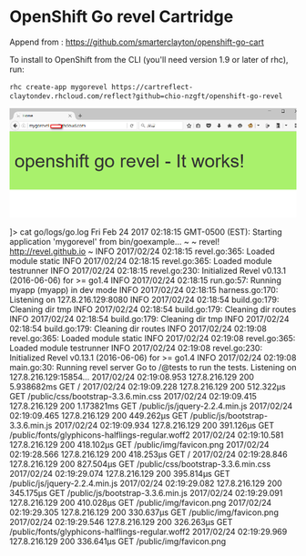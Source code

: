 OpenShift Go revel Cartridge
=============================

Append from : https://github.com/smarterclayton/openshift-go-cart

To install to OpenShift from the CLI (you'll need version 1.9 or later of rhc), run:

    rhc create-app mygorevel https://cartreflect-claytondev.rhcloud.com/reflect?github=chio-nzgft/openshift-go-revel

![alt tag](https://github.com/chio-nzgft/openshift-go-revel/raw/master/show.png)


]\> cat go/logs/go.log
Fri Feb 24 2017 02:18:15 GMT-0500 (EST): Starting application 'mygorevel' from bin/goexample...
~
~ revel! http://revel.github.io
~
INFO  2017/02/24 02:18:15 revel.go:365: Loaded module static
INFO  2017/02/24 02:18:15 revel.go:365: Loaded module testrunner
INFO  2017/02/24 02:18:15 revel.go:230: Initialized Revel v0.13.1 (2016-06-06) for >= go1.4
INFO  2017/02/24 02:18:15 run.go:57: Running myapp (myapp) in dev mode
INFO  2017/02/24 02:18:15 harness.go:170: Listening on 127.8.216.129:8080
INFO  2017/02/24 02:18:54 build.go:179: Cleaning dir tmp
INFO  2017/02/24 02:18:54 build.go:179: Cleaning dir routes
INFO  2017/02/24 02:18:54 build.go:179: Cleaning dir tmp
INFO  2017/02/24 02:18:54 build.go:179: Cleaning dir routes
INFO  2017/02/24 02:19:08 revel.go:365: Loaded module static
INFO  2017/02/24 02:19:08 revel.go:365: Loaded module testrunner
INFO  2017/02/24 02:19:08 revel.go:230: Initialized Revel v0.13.1 (2016-06-06) for >= go1.4
INFO  2017/02/24 02:19:08 main.go:30: Running revel server
Go to /@tests to run the tests.
Listening on 127.8.216.129:15854...
2017/02/24 02:19:08.953 127.8.216.129 200 5.938682ms GET /
2017/02/24 02:19:09.228 127.8.216.129 200  512.322µs GET /public/css/bootstrap-3.3.6.min.css
2017/02/24 02:19:09.415 127.8.216.129 200 1.173821ms GET /public/js/jquery-2.2.4.min.js
2017/02/24 02:19:09.465 127.8.216.129 200  449.262µs GET /public/js/bootstrap-3.3.6.min.js
2017/02/24 02:19:09.934 127.8.216.129 200  391.126µs GET /public/fonts/glyphicons-halflings-regular.woff2
2017/02/24 02:19:10.581 127.8.216.129 200  418.102µs GET /public/img/favicon.png
2017/02/24 02:19:28.566 127.8.216.129 200  418.253µs GET /
2017/02/24 02:19:28.846 127.8.216.129 200  827.504µs GET /public/css/bootstrap-3.3.6.min.css
2017/02/24 02:19:29.074 127.8.216.129 200  395.814µs GET /public/js/jquery-2.2.4.min.js
2017/02/24 02:19:29.082 127.8.216.129 200  345.175µs GET /public/js/bootstrap-3.3.6.min.js
2017/02/24 02:19:29.091 127.8.216.129 200  410.028µs GET /public/img/favicon.png
2017/02/24 02:19:29.305 127.8.216.129 200  330.637µs GET /public/img/favicon.png
2017/02/24 02:19:29.546 127.8.216.129 200  326.263µs GET /public/fonts/glyphicons-halflings-regular.woff2
2017/02/24 02:19:29.969 127.8.216.129 200  336.641µs GET /public/img/favicon.png

